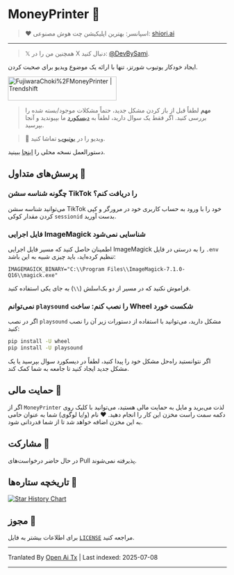# MoneyPrinter 💸

> ♥︎ اسپانسر: بهترین اپلیکیشن چت هوش مصنوعی: [shiori.ai](https://www.shiori.ai)
---

> 𝕏 همچنین من را در X دنبال کنید: [@DevBySami](https://x.com/DevBySami).

ایجاد خودکار یوتیوب شورتز، تنها با ارائه یک موضوع ویدیو برای صحبت کردن.

<a href="https://trendshift.io/repositories/7545" target="_blank"><img src="https://trendshift.io/api/badge/repositories/7545" alt="FujiwaraChoki%2FMoneyPrinter | Trendshift" style="width: 250px; height: 55px;" width="250" height="55"/></a>

> **مهم** لطفاً قبل از باز کردن مشکل جدید، حتماً مشکلات موجود/بسته شده را بررسی کنید. اگر فقط یک سوال دارید، لطفاً به [دیسکورد](https://dsc.gg/fuji-community) ما بپیوندید و آنجا بپرسید.

> **🎥** ویدیو را در [یوتیوب](https://youtu.be/mkZsaDA2JnA?si=pNne3MnluRVkWQbE) تماشا کنید.

دستورالعمل نسخه محلی را [اینجا](https://raw.githubusercontent.com/FujiwaraChoki/MoneyPrinter/main/Local.md) ببینید.

## پرسش‌های متداول 🤔

### چگونه شناسه سشن TikTok را دریافت کنم؟

می‌توانید شناسه سشن TikTok خود را با ورود به حساب کاربری خود در مرورگر و کپی کردن مقدار کوکی `sessionid` بدست آورید.

### فایل اجرایی ImageMagick شناسایی نمی‌شود

اطمینان حاصل کنید که مسیر فایل اجرایی ImageMagick را به درستی در فایل `.env` تنظیم کرده‌اید، باید چیزی شبیه به این باشد:

```env
IMAGEMAGICK_BINARY="C:\\Program Files\\ImageMagick-7.1.0-Q16\\magick.exe"
```

فراموش نکنید که در مسیر از دو بک‌اسلش (`\\`) به جای یکی استفاده کنید.

### نمی‌توانم `playsound` را نصب کنم: ساخت Wheel شکست خورد

اگر در نصب `playsound` مشکل دارید، می‌توانید با استفاده از دستورات زیر آن را نصب کنید:

```bash
pip install -U wheel
pip install -U playsound
```

اگر نتوانستید راه‌حل مشکل خود را پیدا کنید، لطفاً در دیسکورد سوال بپرسید یا یک مشکل جدید ایجاد کنید تا جامعه به شما کمک کند.

## حمایت مالی 🎁

اگر از `MoneyPrinter` لذت می‌برید و مایل به حمایت مالی هستید، می‌توانید با کلیک روی دکمه سمت راست مخزن این کار را انجام دهید. ❤️
نام (و/یا لوگوی) شما به عنوان حامی به این مخزن اضافه خواهد شد تا از شما قدردانی شود.

## مشارکت 🤝

در حال حاضر درخواست‌های Pull پذیرفته نمی‌شوند.

## تاریخچه ستاره‌ها 🌟

[![Star History Chart](https://api.star-history.com/svg?repos=FujiwaraChoki/MoneyPrinter&type=Date)](https://star-history.com/#FujiwaraChoki/MoneyPrinter&Date)

## مجوز 📝

برای اطلاعات بیشتر به فایل [`LICENSE`](LICENSE) مراجعه کنید.

---

Tranlated By [Open Ai Tx](https://github.com/OpenAiTx/OpenAiTx) | Last indexed: 2025-07-08

---